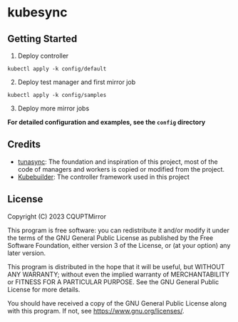 # kubesync

## Getting Started

1. Deploy controller

```shell
kubectl apply -k config/default
```

2. Deploy test manager and first mirror job

```shell
kubectl apply -k config/samples
```

3. Deploy more mirror jobs

**For detailed configuration and examples, see the `config` directory**

## Credits

- [tunasync](https://github.com/tuna/tunasync): The foundation and inspiration of this project, most of the code of managers and workers is copied or modified from the project.
- [Kubebuilder](https://github.com/kubernetes-sigs/kubebuilder): The controller framework used in this project

## License

Copyright (C) 2023  CQUPTMirror

This program is free software: you can redistribute it and/or modify
it under the terms of the GNU General Public License as published by
the Free Software Foundation, either version 3 of the License, or
(at your option) any later version.

This program is distributed in the hope that it will be useful,
but WITHOUT ANY WARRANTY; without even the implied warranty of
MERCHANTABILITY or FITNESS FOR A PARTICULAR PURPOSE.  See the
GNU General Public License for more details.

You should have received a copy of the GNU General Public License
along with this program.  If not, see <https://www.gnu.org/licenses/>.
